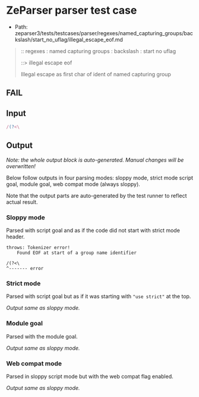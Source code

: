 # ZeParser parser test case

- Path: zeparser3/tests/testcases/parser/regexes/named_capturing_groups/backslash/start_no_uflag/illegal_escape_eof.md

> :: regexes : named capturing groups : backslash : start no uflag
>
> ::> illegal escape eof
>
> Illegal escape as first char of ident of named capturing group

## FAIL

## Input

`````js
/(?<\
`````

## Output

_Note: the whole output block is auto-generated. Manual changes will be overwritten!_

Below follow outputs in four parsing modes: sloppy mode, strict mode script goal, module goal, web compat mode (always sloppy).

Note that the output parts are auto-generated by the test runner to reflect actual result.

### Sloppy mode

Parsed with script goal and as if the code did not start with strict mode header.

`````
throws: Tokenizer error!
    Found EOF at start of a group name identifier

/(?<\
^------- error
`````

### Strict mode

Parsed with script goal but as if it was starting with `"use strict"` at the top.

_Output same as sloppy mode._

### Module goal

Parsed with the module goal.

_Output same as sloppy mode._

### Web compat mode

Parsed in sloppy script mode but with the web compat flag enabled.

_Output same as sloppy mode._
